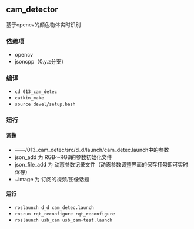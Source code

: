 ## cam_detector
 基于opencv的颜色物体实时识别

### 依赖项
- opencv
- jsoncpp（0.y.z分支）

### 编译
- `cd 013_cam_detec`
- `catkin_make`
- `source devel/setup.bash`
### 运行
#### 调整 
- ——/013_cam_detec/src/d_d/launch/cam_detec.launch中的参数
- json_add 为 RGB～RGB的参数初始化文件
- json_file_add 为 动态参数记录文件（动态参数调整界面的保存打勾即可实时保存）
- ~image 为 订阅的视频/图像话题
#### 运行
- `roslaunch d_d cam_detec.launch`
- `rosrun rqt_reconfigure rqt_reconfigure `
- `roslaunch usb_cam usb_cam-test.launch `
